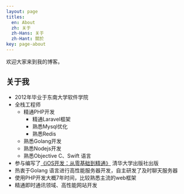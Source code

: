 ```yaml
---
layout: page
titles:
  en: About
  zh: 关于
  zh-Hans: 关于
  zh-Hant: 關於
key: page-about
---
```


欢迎大家来到我的博客。

## 关于我
- 2012年毕业于东南大学软件学院
- 全栈工程师
	+ 精通PHP开发 
	    - 精通Laravel框架
	    - 熟悉Mysql优化
	    - 熟悉Redis
	+ 熟悉Golang开发
	+ 熟悉Nodejs开发
	+ 熟悉Objective C、Swift 语言
- 参与编写了[《iOS开发：从零基础到精通》](https://detail.tmall.com/item.htm?spm=a230r.1.14.257.5e771dc4X4HGGu&id=565820932718&ns=1&abbucket=1) 清华大学出版社出版
- 热衷于Golang 语言进行高性能服务器开发，自主研发了及时聊天服务器
- 使用PHP开发大概7年时间，比较熟悉主流的web框架
- 精通即时通讯领域、高性能网站开发
